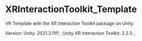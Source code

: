 # XRInteractionToolkit_Template

VR Template with the XR Interaction Toolkit package on Unity. 

Version: Unity: 2021.3.11f1 ; Unity XR Interaction Toolkit: 2.2.0 ;